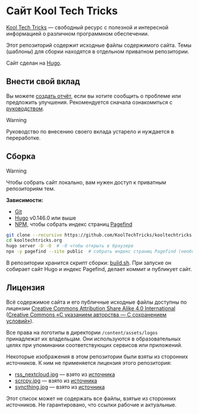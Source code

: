 # Сайт Kool Tech Tricks

[Kool Tech Tricks](https://kooltechtricks.org) — свободный ресурс с полезной и
интересной информацией о различном программном обеспечении.

Этот репозиторий содержит исходные файлы содержимого сайта. Темы (шаблоны) для
сборки находятся в отдельном приватном репозитории.

Сайт сделан на [Hugo](https://gohugo.io).

## Внести свой вклад

Вы можете [создать отчёт], если вы хотите сообщить о проблеме или предложить
улучшения. Рекомендуется сначала ознакомиться с [руководством].

[создать отчёт]: https://github.com/KoolTechTricks/kooltechtricks.org/issues/new
[руководством]: /CONTRIBUTING.md

> [!warning]
> Руководство по внесению своего вклада устарело и нуждается в переработке.

## Сборка

> [!warning]
> Чтобы собрать сайт локально, вам нужен доступ к приватным репозиториям тем.

**Зависимости:**
- [Git](https://git-scm.com/downloads)
- [Hugo](https://gohugo.io/installation) v0.146.0 или выше
- [NPM](https://docs.npmjs.com/downloading-and-installing-node-js-and-npm),
чтобы собрать индекс страниц [Pagefind](https://pagefind.app)

```sh
git clone --recursive https://github.com/KoolTechTricks/kooltechtricks.org # --recursive чтобы клонировать темы
cd kooltechtricks.org
hugo server -D -O  # -O чтобы открыть в браузере
npx -y pagefind --site public  # собрать индекс страниц Pagefind (необязательно)
```

В репозитории хранится скрипт сборки: [build.sh](/build.sh). При запуске он
собирает сайт Hugo и индекс Pagefind, делает коммит и публикует сайт.

## Лицензия

Всё содержимое сайта и его публичные исходные файлы доступны по лицензии
[Creative Commons Attribution Share Alike 4.0 International](https://creativecommons.org/licenses/by-sa/4.0)
([Creative Commons «С указанием авторства — С сохранением условий»](https://creativecommons.org/licenses/by-sa/4.0/deed.ru)).

Все права на логотипы в директории `/content/assets/logos` принадлежат их
владельцам. Они используются в образовательных целях при упоминании
соответствующих сервисов или приложений.

Некоторые изображения в этом репозитории были взяты из сторонних источников. К
ним не применяется лицензия этого репозитория:

- [rss_nextcloud.jpg](/content/media/rss_nextcloud.jpg) — взято из
[источника](https://github.com/nextcloud/news/blob/master/screenshots/1.png)
- [scrcpy.jpg](/content/media/scrcpy.jpg) — взято из
[источника](https://github.com/Genymobile/scrcpy)
- [syncthing.jpg](/content/media/syncthing.jpg) — взято из
[источника](https://syncthing.net)

Этот список может не содержать все файлы, взятые из сторонних источников. Не
гарантировано, что ссылки рабочие и актуальные.
